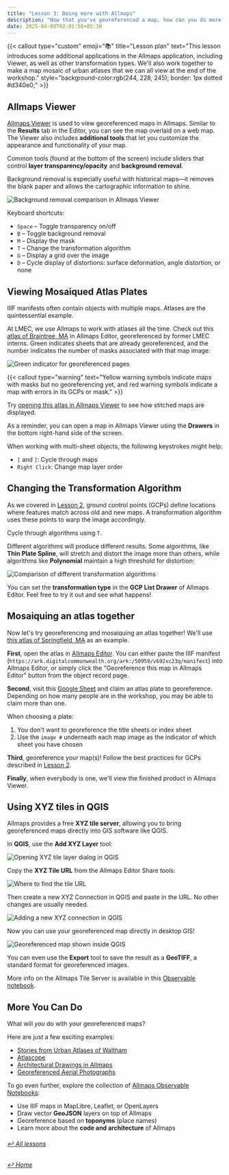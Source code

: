 ```yaml
---
title: "Lesson 3: Doing more with Allmaps"
description: "Now that you've georeferenced a map, how can you do more with Allmaps?"
date: 2025-04-08T02:01:58+05:30
---
```


{{< callout type="custom" emoji="📚" title="Lesson plan" text="This lesson introduces some additional applications in the Allmaps application, including Viewer, as well as other transformation types. We'll also work together to make a map mosaic of urban atlases that we can all view at the end of the workshop." style="background-color:rgb(244, 228, 245); border: 1px dotted #d340e0;" >}}

## Allmaps Viewer

[Allmaps Viewer](https://viewer.allmaps.org) is used to view georeferenced maps in Allmaps. Similar to the **Results** tab in the Editor, you can see the map overlaid on a web map.
The Viewer also includes **additional tools** that let you customize the appearance and functionality of your map.

Common tools (found at the bottom of the screen) include sliders that control **layer transparency/opacity** and **background removal**.

Background removal is especially useful with historical maps—it removes the blank paper and allows the cartographic information to shine.

![Background removal comparison in Allmaps Viewer](../../images/georef_nz8_Background.png)

Keyboard shortcuts:

- `Space` – Toggle transparency on/off
- `B` – Toggle background removal
- `M` – Display the mask
- `T` – Change the transformation algorithm
- `G` – Display a grid over the image
- `D` – Cycle display of distortions: surface deformation, angle distortion, or none

## Viewing Mosaiqued Atlas Plates

IIIF manifests often contain objects with multiple maps. Atlases are the quintessential example.

At LMEC, we use Allmaps to work with atlases all the time. Check out this [atlas of Braintree, MA](https://editor.allmaps.org/images?url=https://www.digitalcommonwealth.org/search/commonwealth:xk81nf82h/manifest) in Allmaps Editor, georeferenced by former LMEC interns. Green indicates sheets that are already georeferenced, and the number indicates the number of masks associated with that map image:

![Green indicator for georeferenced pages](../../images/braintreeImages.png)

{{< callout type="warning" text="Yellow warning symbols indicate maps with masks but no georeferencing yet, and red warning symbols indicate a map with errors in its GCPs or mask." >}}

Try [opening this atlas in Allmaps Viewer](https://editor.allmaps.org/images?url=https://www.digitalcommonwealth.org/search/commonwealth:xk81nf82h/manifest) to see how stitched maps are displayed.

As a reminder, you can open a map in Allmaps Viewer using the **Drawers** in the bottom right-hand side of the screen.

When working with multi-sheet objects, the following keystrokes might help:

- `[` and `]`: Cycle through maps
- `Right Click`: Change map layer order

## Changing the Transformation Algorithm

As we covered in [Lesson 2](../lesson-2), ground control points (GCPs) define locations where features match across old and new maps. A transformation algorithm uses these points to warp the image accordingly.

Cycle through algorithms using `T`.

Different algorithms will produce different results. Some algorithms, like **Thin Plate Spline**, will stretch and distort the image more than others, while algorithms like **Polynomial** maintain a high threshold for distortion:

![Comparison of different transformation algorithms](../../images/transform.gif)

You can set the **transformation type** in the **GCP List Drawer** of Allmaps Editor. Feel free to try it out and see what happens!

## Mosaiquing an atlas together

Now let's try georeferencing and mosaiquing an atlas together! We'll use [this atlas of Springfield, MA](https://collections.leventhalmap.org/search/commonwealth:v692xc23q) as an example. 

**First**, open the atlas in [Allmaps Editor](https://editor.allmaps.org). You can either paste the IIIF manifest (`https://ark.digitalcommonwealth.org/ark:/50959/v692xc23q/manifest`) into Allmaps Editor, or simply click the "Georeference this map in Allmaps Editor" button from the object record page.

**Second**, visit this [Google Sheet](https://docs.google.com/spreadsheets/d/13KE01w5JwW4Eliabg8qPfmqmJz59M2_2whcW3O6luv4/edit?gid=0#gid=0) and claim an atlas plate to georeference. Depending on how many people are in the workshop, you may be able to claim more than one.

When choosing a plate:
1. You don't want to georeference the title sheets or index sheet
2. Use the `image #` underneath each map image as the indicator of which sheet you have chosen

**Third**, georeference your map(s)! Follow the best practices for GCPs described in [Lesson 2](../lesson-2#ground-control-points).

**Finally**, when everybody is one, we'll view the finished product in Allmaps Viewer.

## Using XYZ tiles in QGIS

Allmaps provides a free **XYZ tile server**, allowing you to bring georeferenced maps directly into GIS software like QGIS.

In **QGIS**, use the **Add XYZ Layer** tool:

![Opening XYZ tile layer dialog in QGIS](../../images/QGIS1.png)

Copy the **XYZ Tile URL** from the Allmaps Editor Share tools:

![Where to find the tile URL](../../images/ShareXYZ.png)

Then create a new XYZ Connection in QGIS and paste in the URL. No other changes are usually needed.

![Adding a new XYZ connection in QGIS](../../images/QGIS2.png)

Now you can use your georeferenced map directly in desktop GIS!

![Georeferenced map shown inside QGIS](../../images/QGIS3.png)

You can even use the **Export** tool to save the result as a **GeoTIFF**, a standard format for georeferenced images.

More info on the Allmaps Tile Server is available in this [Observable notebook](https://observablehq.com/@allmaps/allmaps-tile-server).

## More You Can Do

What will *you* do with your georeferenced maps?

Here are just a few exciting examples:

- [Stories from Urban Atlases of Waltham](https://www.leventhalmap.org/articles/waltham-urban-atlas-essays/)
- [Atlascope](https://www.atlascope.org/)
- [Architectural Drawings in Allmaps](https://viewer.allmaps.org/?url=https%3A%2F%2Fsammeltassen.nl%2Fiiif-manifests%2Fallmaps%2Frivierahal-blijdorp.json)
- [Georeferenced Aerial Photographs](https://viewer.allmaps.org/?url=https%3A%2F%2Fannotations.allmaps.org%2Fimages%2F4bcc9463d2a68df4)

To go even further, explore the collection of [Allmaps Observable Notebooks](https://observablehq.com/@allmaps):

- Use IIIF maps in MapLibre, Leaflet, or OpenLayers
- Draw vector **GeoJSON** layers on top of Allmaps
- Georeference based on **toponyms** (place names)
- Learn more about the **code and architecture** of Allmaps

###### [↩ All lessons](../)

###### [↩ Home](../../)